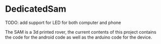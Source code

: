 # DedicatedSam

TODO: add support for LED for both computer and phone

The SAM is a 3d printed rover, the current contents of this project contains the code for the android code as well as the arduino code for the device.